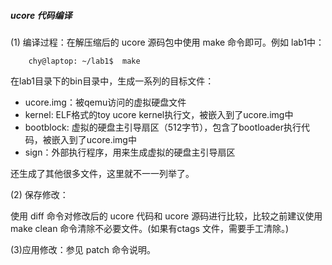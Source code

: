 ##### ucore 代码编译

(1) 编译过程：在解压缩后的 ucore 源码包中使用 make 命令即可。例如 lab1中：
```
	chy@laptop: ~/lab1$  make
```
在lab1目录下的bin目录中，生成一系列的目标文件：
 - ucore.img：被qemu访问的虚拟硬盘文件
 - kernel: ELF格式的toy ucore kernel执行文，被嵌入到了ucore.img中
 - bootblock: 虚拟的硬盘主引导扇区（512字节），包含了bootloader执行代码，被嵌入到了ucore.img中
 - sign：外部执行程序，用来生成虚拟的硬盘主引导扇区

还生成了其他很多文件，这里就不一一列举了。

(2) 保存修改：

使用 diff 命令对修改后的 ucore 代码和 ucore 源码进行比较，比较之前建议使用 make clean 命令清除不必要文件。(如果有ctags 文件，需要手工清除。)

(3)应用修改：参见 patch 命令说明。

